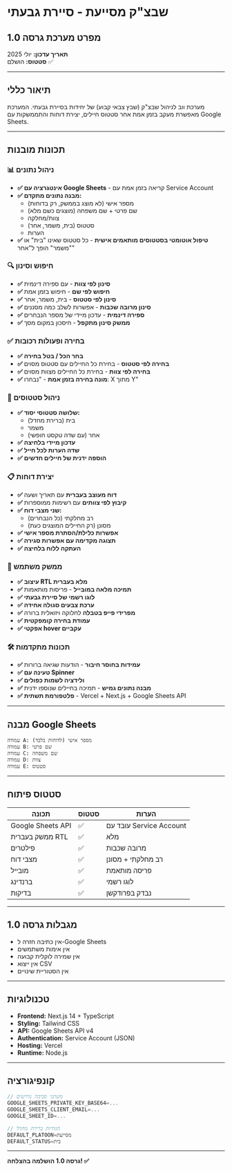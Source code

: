 # שבצ"ק מסייעת - סיירת גבעתי
## מפרט מערכת גרסה 1.0

**תאריך עדכון:** יולי 2025  
**סטטוס:** הושלם ✅

---

## תיאור כללי

מערכת ווב לניהול שבצ"ק (שבץ צבאי קבוע) של יחידות בסיירת גבעתי. המערכת מאפשרת מעקב בזמן אמת אחר סטטוס חיילים, יצירת דוחות והתממשקות עם Google Sheets.

---

## תכונות מובנות

### 📊 **ניהול נתונים**
- **✅ אינטגרציה עם Google Sheets** - קריאה בזמן אמת עם Service Account
- **✅ מבנה נתונים מתקדם:**
  - מספר אישי (לא מוצג בממשק, רק בדוחות)
  - שם פרטי + שם משפחה (מוצגים כשם מלא)
  - צוות/מחלקה
  - סטטוס (בית, משמר, אחר)
  - הערות
- **✅ טיפול אוטומטי בסטטוסים מותאמים אישית** - כל סטטוס שאינו "בית" או "משמר" הופך ל"אחר"

### 🔍 **חיפוש וסינון**
- **✅ סינון לפי צוות** - עם ספירה דינמית
- **✅ חיפוש לפי שם** - חיפוש בזמן אמת
- **✅ סינון לפי סטטוס** - בית, משמר, אחר
- **✅ סינון מרובה שכבות** - אפשרות לשלב כמה מסננים
- **✅ ספירה דינמית** - עדכון מיידי של מספר הנבחרים
- **✅ ממשק סינון מתקפל** - חיסכון במקום מסך

### ✅ **בחירה ופעולות רכובות**
- **✅ בחר הכל / בטל בחירה**
- **✅ בחירה לפי סטטוס** - בחירת כל החיילים עם סטטוס מסוים
- **✅ בחירה לפי צוות** - בחירת כל החיילים מצוות מסוים
- **✅ מונה בחירה בזמן אמת** - "נבחרו: X מתוך Y"

### 📝 **ניהול סטטוסים**
- **✅ שלושה סטטוסי יסוד:**
  - בית (ברירת מחדל)
  - משמר
  - אחר (עם שדה טקסט חופשי)
- **✅ עדכון מיידי בלחיצה**
- **✅ שדה הערות לכל חייל**
- **✅ הוספה ידנית של חיילים חדשים**

### 📋 **יצירת דוחות**
- **✅ דוח מעוצב בעברית** עם תאריך ושעה
- **✅ קיבוץ לפי צוותים** עם רשימות ממוספרות
- **✅ שני מצבי דוח:**
  - רב מחלקתי (כל הנבחרים)
  - מסונן (רק החיילים המוצגים כעת)
- **✅ אפשרות כלילת/הסתרת מספר אישי**
- **✅ תצוגה מקדימה עם אפשרות סגירה**
- **✅ העתקה ללוח בלחיצה**

### 🎨 **ממשק משתמש**
- **✅ עיצוב RTL מלא בעברית**
- **✅ תמיכה מלאה במובייל** - פריסות מותאמות
- **✅ לוגו רשמי של סיירת גבעתי**
- **✅ ערכת צבעים סגולה אחידה**
- **✅ מפרידי פייפ בטבלה** לחלוקה ויזואלית ברורה
- **✅ עמודת בחירה קומפקטית**
- **✅ אפקטי hover עקביים**

### 🛠 **תכונות מתקדמות**
- **✅ עמידות בחוסר חיבור** - הודעות שגיאה ברורות
- **✅ טעינה עם Spinner**
- **✅ ולידציה לשמות כפולים**
- **✅ מבנה נתונים גמיש** - תמיכה בחיילים שנוספו ידנית
- **✅ פלטפורמת תשתית** - Vercel + Next.js + Google Sheets API

---

## מבנה Google Sheets

```
עמודה A: מספר אישי (לדוחות בלבד)
עמודה B: שם פרטי  
עמודה C: שם משפחה
עמודה D: צוות
עמודה E: סטטוס
```

---

## סטטוס פיתוח

| תכונה | סטטוס | הערות |
|--------|--------|-------|
| Google Sheets API | ✅ | עובד עם Service Account |
| ממשק בעברית RTL | ✅ | מלא |
| פילטרים | ✅ | מרובה שכבות |
| מצבי דוח | ✅ | רב מחלקתי + מסונן |
| מובייל | ✅ | פריסה מותאמת |
| ברנדינג | ✅ | לוגו רשמי |
| בדיקות | ✅ | נבדק בפרודקשן |

---

## מגבלות גרסה 1.0

- אין כתיבה חזרה ל-Google Sheets
- אין אימות משתמשים
- אין שמירה לוקלית קבועה
- אין ייצוא CSV
- אין הסטוריית שינויים

---

## טכנולוגיות

- **Frontend:** Next.js 14 + TypeScript
- **Styling:** Tailwind CSS
- **API:** Google Sheets API v4
- **Authentication:** Service Account (JSON)
- **Hosting:** Vercel
- **Runtime:** Node.js

---

## קונפיגורציה

```javascript
// משתני סביבה נדרשים
GOOGLE_SHEETS_PRIVATE_KEY_BASE64=...
GOOGLE_SHEETS_CLIENT_EMAIL=...
GOOGLE_SHEET_ID=...

// הגדרות ברירת מחדל
DEFAULT_PLATOON=מסייעת
DEFAULT_STATUS=בית
```

---

**גרסה 1.0 הושלמה בהצלחה! ✅** 
